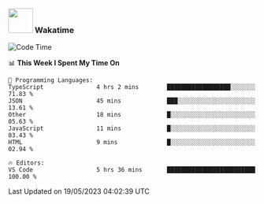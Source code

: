 ### <img src="https://media.giphy.com/media/VgCDAzcKvsR6OM0uWg/giphy.gif" width="50"> Wakatime

  <!--START_SECTION:waka-->
![Code Time](http://img.shields.io/badge/Code%20Time-1%2C410%20hrs%2055%20mins-blue)

📊 **This Week I Spent My Time On** 

```text
💬 Programming Languages: 
TypeScript               4 hrs 2 mins        ██████████████████░░░░░░░   71.83 % 
JSON                     45 mins             ███░░░░░░░░░░░░░░░░░░░░░░   13.61 % 
Other                    18 mins             █░░░░░░░░░░░░░░░░░░░░░░░░   05.63 % 
JavaScript               11 mins             █░░░░░░░░░░░░░░░░░░░░░░░░   03.43 % 
HTML                     9 mins              █░░░░░░░░░░░░░░░░░░░░░░░░   02.94 % 

🔥 Editors: 
VS Code                  5 hrs 36 mins       █████████████████████████   100.00 % 
```


 Last Updated on 19/05/2023 04:02:39 UTC
<!--END_SECTION:waka-->
